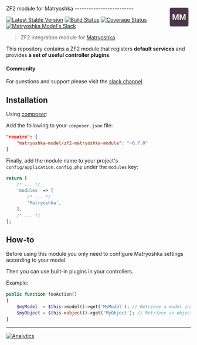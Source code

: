 <p><img align="right" src="https://github.com/matryoshka-model/matryoshka/blob/master/docs/assets/images/matryoshka_logo_hi_res_512.png" width="64px" height="64px"/></p>
<p></p>
ZF2 module for Matryoshka
-------------------------

[![Latest Stable Version](https://img.shields.io/packagist/v/matryoshka-model/zf2-matryoshka-module.svg?style=flat-square)](https://packagist.org/packages/matryoshka-model/zf2-matryoshka-module) [![Build Status](https://img.shields.io/travis/matryoshka-model/zf2-matryoshka-module/master.svg?style=flat-square)](https://travis-ci.org/matryoshka-model/zf2-matryoshka-module) [![Coverage Status](https://img.shields.io/coveralls/matryoshka-model/zf2-matryoshka-module/master.svg?style=flat-square)](https://coveralls.io/repos/matryoshka-model/zf2-matryoshka-module/badge.png?branch=master) [![Matryoshka Model's Slack](http://matryoshka-slackin.herokuapp.com/badge.svg?style=flat-square)](http://matryoshka-slackin.herokuapp.com)

> ZF2 integration module for [Matryoshka](https://github.com/matryoshka-model/matryoshka).

This repository contains a ZF2 module that registers **default services** and provides **a set of useful controller plugins**.

#### Community

For questions and support please visit the [slack channel](http://matryoshka-slackin.herokuapp.com).

Installation
---

Using [composer](http://getcomposer.org/):

Add the following to your `composer.json` file:

```json
"require": {
    "matryoshka-model/zf2-matryoshka-module": "~0.7.0"
}
```

Finally, add the module name to your project's `config/application.config.php` under the `modules`
key:


```php
return [
    /* ... */
    'modules' => [
        /* ... */
        'Matryoshka',
    ],
    /* ... */
];
```

How-to
------

Before using this module you only need to configure Matryoshka settings according to your model.

Then you can use built-in plugins in your controllers.

Example:

```php
public function fooAction()
{
	$myModel  = $this->model()->get('MyModel'); // Retrieve a model instance through the ModelManager
	$myObject = $this->object()->get('MyObject'); // Retrieve an object instance through the ModelManager
}
```

---

[![Analytics](https://ga-beacon.appspot.com/UA-49657176-2/zf2-matryoshka-module?flat)](https://github.com/igrigorik/ga-beacon)
